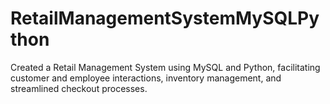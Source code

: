 # RetailManagementSystemMySQLPython
Created a Retail Management System using MySQL and Python, facilitating customer and employee interactions, inventory management, and streamlined checkout processes.

